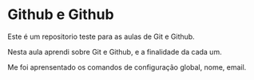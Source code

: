 # Github e Github

Este é um repositorio teste para as aulas de Git e Github.

Nesta aula aprendi sobre Git e Github, e a finalidade da cada um.

Me foi aprensentado os comandos de configuração global, nome, email. 


